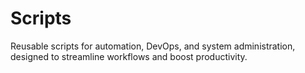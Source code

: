 # Scripts
Reusable scripts for automation, DevOps, and system administration, designed to streamline workflows and boost productivity.
